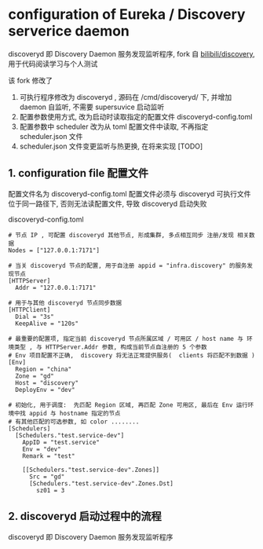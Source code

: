 #   configuration of Eureka / Discovery serverice daemon
discoveryd 即 Discovery Daemon 服务发现监听程序, fork 自 [bilibili/discovery](https://github.com/bilibili/discovery),  用于代码阅读学习与个人测试



该 fork 修改了
1. 可执行程序修改为 discoveryd , 源码在 /cmd/discoveryd/ 下, 并增加 daemon 自监听, 不需要 supersuvice 启动监听
2. 配置参数使用方式, 改为启动时读取指定的配置文件 discoveryd-config.toml
3. 配置参数中 scheduler 改为从 toml 配置文件中读取, 不再指定 scheduler.json 文件
4. scheduler.json 文件变更监听与热更换, 在将来实现 [TODO]



##  1. configuration file 配置文件
配置文件名为 discoveryd-config.toml
配置文件必须与 discoveryd 可执行文件位于同一路径下, 否则无法读配置文件, 导致 discoveryd 启动失败





discoveryd-config.toml
```
# 节点 IP , 可配置 discoveryd 其他节点, 形成集群, 多点相互同步 注册/发现 相关数据
Nodes = ["127.0.0.1:7171"]

# 当关 discoveryd 节点的配置, 用于自注册 appid = "infra.discovery" 的服务发现节点
[HTTPServer]
  Addr = "127.0.0.1:7171"

# 用于与其他 discoveryd 节点同步数据
[HTTPClient]
  Dial = "3s"
  KeepAlive = "120s"

# 最重要的配置项, 指定当前 discoveryd 节点所属区域 / 可用区 / host name 与 环境类型 , 与 HTTPServer.Addr 参数, 构成当前节点自注册的 5 个参数
# Env 项目配置不正确,  discovery 将无法正常提供服务(  clients 将匹配不到数据 )
[Env]
  Region = "china"
  Zone = "gd"
  Host = "discovery"
  DeployEnv = "dev"

# 初始化, 用于调度:  先匹配 Region 区域, 再匹配 Zone 可用区, 最后在 Env 运行环境中找 appid 与 hostname 指定的节点
# 有其他匹配的可选参数, 如 color ........ 
[Schedulers]
  [Schedulers."test.service-dev"]
    AppID = "test.service"
    Env = "dev"
    Remark = "test"

    [[Schedulers."test.service-dev".Zones]]
      Src = "gd"
      [Schedulers."test.service-dev".Zones.Dst]
        sz01 = 3

```



## 2. discoveryd 启动过程中的流程

discoveryd 即 Discovery Daemon 服务发现监听程序
